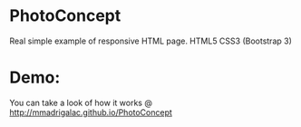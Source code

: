# PhotoConcept
Real simple example of responsive HTML page.
HTML5
CSS3 (Bootstrap 3)

# Demo:
You can take a look of how it works @ http://mmadrigalac.github.io/PhotoConcept
